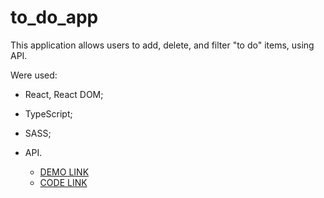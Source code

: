 # to_do_app
This application allows users to add, delete, and filter "to do" items, using API.

Were used:
- React, React DOM;
- TypeScript;
- SASS;
- API.

  - [DEMO LINK](https://valeriiayarzhemska.github.io/to_do_app/)
  - [CODE LINK](https://github.com/valeriiayarzhemska/to_do_app/)
